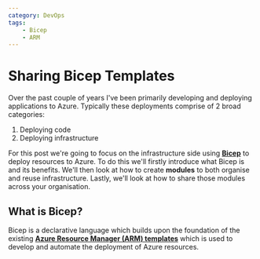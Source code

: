 ```yaml
---
category: DevOps
tags:
    - Bicep
    - ARM
---
```


# Sharing Bicep Templates

Over the past couple of years I've been primarily developing and deploying applications to Azure. Typically these deployments comprise of 2 broad categories:

1. Deploying code
2. Deploying infrastructure

For this post we're going to focus on the infrastructure side using **[Bicep](https://learn.microsoft.com/en-us/azure/azure-resource-manager/bicep/overview)** to deploy resources to Azure. To do this we'll firstly introduce what Bicep is and its benefits. We'll then look at how to create **modules** to both organise and reuse infrastructure. Lastly, we'll look at how to share those modules across your organisation.

## What is Bicep?

Bicep is a declarative language which builds upon the foundation of the existing **[Azure Resource Manager (ARM) templates](https://learn.microsoft.com/en-us/azure/azure-resource-manager/templates/overview)** which is used to develop and automate the deployment of Azure resources. 